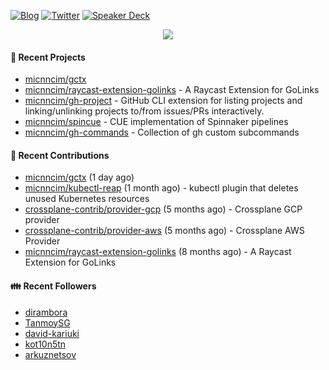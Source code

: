 [![Blog](https://img.shields.io/badge/Blog-0?style=flat-square&logo=gatsby&color=181717&logoColor=white)](https://micnncim.com)
[![Twitter](https://img.shields.io/badge/Twitter-0?style=flat-square&logo=twitter&color=1DA1F2&logoColor=white)](https://twitter.com/micnncim)
[![Speaker Deck](https://img.shields.io/badge/Speaker_Deck-0?style=flat-square&logo=speaker-deck&color=009287&logoColor=white)](https://speakerdeck.com/micnncim)

<p align="center">
<img src="https://github-readme-stats.vercel.app/api?username=micnncim&show_icons=true&count_private=true" />
</p>

#### 🍎 Recent Projects

- [micnncim/gctx](https://github.com/micnncim/gctx)
- [micnncim/raycast-extension-golinks](https://github.com/micnncim/raycast-extension-golinks) - A Raycast Extension for GoLinks
- [micnncim/gh-project](https://github.com/micnncim/gh-project) - GitHub CLI extension for listing projects and linking/unlinking projects to/from issues/PRs interactively.
- [micnncim/spincue](https://github.com/micnncim/spincue) - CUE implementation of Spinnaker pipelines
- [micnncim/gh-commands](https://github.com/micnncim/gh-commands) - Collection of gh custom subcommands

#### 🌱 Recent Contributions

- [micnncim/gctx](https://github.com/micnncim/gctx) (1 day ago)
- [micnncim/kubectl-reap](https://github.com/micnncim/kubectl-reap) (1 month ago) - kubectl plugin that deletes unused Kubernetes resources
- [crossplane-contrib/provider-gcp](https://github.com/crossplane-contrib/provider-gcp) (5 months ago) - Crossplane GCP provider
- [crossplane-contrib/provider-aws](https://github.com/crossplane-contrib/provider-aws) (5 months ago) - Crossplane AWS Provider
- [micnncim/raycast-extension-golinks](https://github.com/micnncim/raycast-extension-golinks) (8 months ago) - A Raycast Extension for GoLinks

#### 👪  Recent Followers

- [dirambora](https://github.com/dirambora)
- [TanmoySG](https://github.com/TanmoySG)
- [david-kariuki](https://github.com/david-kariuki)
- [kot10n5tn](https://github.com/kot10n5tn)
- [arkuznetsov](https://github.com/arkuznetsov)

